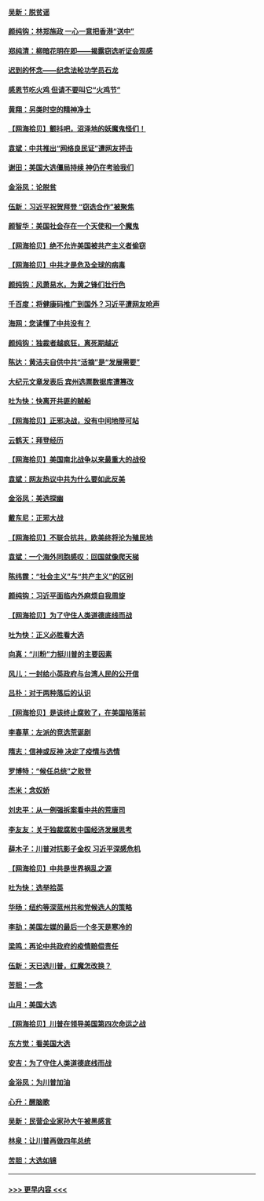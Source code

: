 #### [吴新：脱贫谣](../pages/nsc993/n12580839.md?t=11290502) 
#### [颜纯钩：林郑施政 一心一意把香港“送中”](../pages/nsc993/n12580805.md?t=11290502) 
#### [郑纯清：柳暗花明在即——揭露窃选听证会观感](../pages/nsc993/n12580795.md?t=11290502) 
#### [迟到的怀念——纪念法轮功学员石龙](../pages/nsc993/n12580245.md?t=11290502) 
#### [感恩节吃火鸡  但请不要叫它“火鸡节”](../pages/nsc993/n12580252.md?t=11290502) 
#### [黄翔：另类时空的精神净土](../pages/nsc993/n12578638.md?t=11290502) 
#### [【网海拾贝】颤抖吧，沼泽地的妖魔鬼怪们！](../pages/nsc993/n12578552.md?t=11290502) 
#### [袁斌：中共推出“网络良民证”遭网友抨击](../pages/nsc993/n12578511.md?t=11290502) 
#### [谢田：美国大选僵局持续 神仍在考验我们](../pages/nsc993/n12577432.md?t=11290502) 
#### [金浴凤：论脱贫](../pages/nsc993/n12576386.md?t=11290502) 
#### [伍新：习近平祝贺拜登 “窃选合作”被聚焦](../pages/nsc993/n12576358.md?t=11290502) 
#### [颜智华：美国社会存在一个天使和一个魔鬼](../pages/nsc993/n12574299.md?t=11290502) 
#### [【网海拾贝】绝不允许美国被共产主义者偷窃](../pages/nsc993/n12573396.md?t=11290502) 
#### [【网海拾贝】中共才是危及全球的病毒](../pages/nsc993/n12571204.md?t=11290502) 
#### [颜纯钩：风萧易水，为黄之锋们壮行色](../pages/nsc993/n12571487.md?t=11290502) 
#### [千百度：将健康码推广到国外？习近平遭网友呛声](../pages/nsc993/n12570808.md?t=11290502) 
#### [海网：您读懂了中共没有？](../pages/nsc993/n12570487.md?t=11290502) 
#### [颜纯钩：独裁者越疯狂，离死期越近](../pages/nsc993/n12569055.md?t=11290502) 
#### [陈达：黄洁夫自供中共“活摘”是“发展需要”](../pages/nsc993/n12568541.md?t=11290502) 
#### [大纪元文章发表后 宾州选票数据库遭篡改](../pages/nsc993/n12568105.md?t=11290502) 
#### [吐为快：快离开共匪的贼船](../pages/nsc993/n12568462.md?t=11290502) 
#### [【网海拾贝】正邪决战，没有中间地带可站](../pages/nsc993/n12568439.md?t=11290502) 
#### [云鹤天：拜登经历](../pages/nsc993/n12567294.md?t=11290502) 
#### [【网海拾贝】美国南北战争以来最重大的战役](../pages/nsc993/n12567247.md?t=11290502) 
#### [袁斌：网友热议中共为什么要如此反美](../pages/nsc993/n12567162.md?t=11290502) 
#### [金浴凤：美选探幽](../pages/nsc993/n12567147.md?t=11290502) 
#### [戴东尼：正邪大战](../pages/nsc993/n12567033.md?t=11290502) 
#### [【网海拾贝】不联合抗共，欧美终将沦为殖民地](../pages/nsc993/n12565068.md?t=11290502) 
#### [袁斌：一个海外同胞感叹：回国就像爬天梯](../pages/nsc993/n12564986.md?t=11290502) 
#### [陈纬霆：“社会主义”与“共产主义”的区别](../pages/nsc993/n12562417.md?t=11290502) 
#### [颜纯钩：习近平面临内外麻烦自我周旋](../pages/nsc993/n12563356.md?t=11290502) 
#### [【网海拾贝】为了守住人类道德底线而战](../pages/nsc993/n12562542.md?t=11290502) 
#### [吐为快：正义必胜看大选](../pages/nsc993/n12561967.md?t=11290502) 
#### [向真：“川粉”力挺川普的主要因素](../pages/nsc993/n12560774.md?t=11290502) 
#### [风儿：一封给小英政府与台湾人民的公开信](../pages/nsc993/n12560581.md?t=11290502) 
#### [吕朴：对于两种落后的认识](../pages/nsc993/n12560492.md?t=11290502) 
#### [【网海拾贝】是该终止腐败了，在美国陷落前](../pages/nsc993/n12559936.md?t=11290502) 
#### [李春草：左派的竞选荒诞剧](../pages/nsc993/n12558380.md?t=11290502) 
#### [隋志：信神或反神 决定了疫情与选情](../pages/nsc993/n12558255.md?t=11290502) 
#### [罗博特：“候任总统”之败登](../pages/nsc993/n12558189.md?t=11290502) 
#### [杰米：念奴娇](../pages/nsc993/n12558174.md?t=11290502) 
#### [刘忠平：从一例强拆案看中共的荒唐司](../pages/nsc993/n12558036.md?t=11290502) 
#### [李友友：关于独裁腐败中国经济发展思考](../pages/nsc993/n12558004.md?t=11290502) 
#### [薛木子：川普对抗影子金权 习近平深感危机](../pages/nsc993/n12557342.md?t=11290502) 
#### [【网海拾贝】中共是世界祸乱之源](../pages/nsc993/n12555353.md?t=11290502) 
#### [吐为快：选举拾英](../pages/nsc993/n12555041.md?t=11290502) 
#### [华旸：纽约等深蓝州共和党候选人的策略](../pages/nsc993/n12554309.md?t=11290502) 
#### [李劼：美国左媒的最后一个冬天是寒冷的](../pages/nsc993/n12552947.md?t=11290502) 
#### [梁鸣：再论中共政府的疫情赔偿责任](../pages/nsc993/n12553012.md?t=11290502) 
#### [伍新：天已选川普，红魔怎改换？](../pages/nsc993/n12552970.md?t=11290502) 
#### [苦胆：一念](../pages/nsc993/n12552957.md?t=11290502) 
#### [山月：美国大选](../pages/nsc993/n12552446.md?t=11290502) 
#### [【网海拾贝】川普在领导美国第四次命运之战](../pages/nsc993/n12551973.md?t=11290502) 
#### [东方觉：看美国大选](../pages/nsc993/n12551647.md?t=11290502) 
#### [安吉：为了守住人类道德底线而战](../pages/nsc993/n12551111.md?t=11290502) 
#### [金浴凤：为川普加油](../pages/nsc993/n12551085.md?t=11290502) 
#### [心升：醒脑歌](../pages/nsc993/n12550984.md?t=11290502) 
#### [吴新：民营企业家孙大午被黑感言](../pages/nsc993/n12550656.md?t=11290502) 
#### [林泉：让川普再做四年总统](../pages/nsc993/n12550640.md?t=11290502) 
#### [苦胆：大选如镜](../pages/nsc993/n12550630.md?t=11290502) 

----
#### [ >>> 更早内容 <<< ](../indexes/nsc993-earlier.md)
